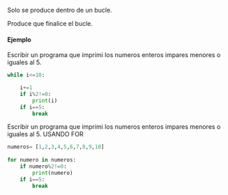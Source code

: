 Solo se produce dentro de un bucle.

Produce que finalice el bucle.

#### Ejemplo

Escribir un programa que imprimi los numeros enteros impares menores o iguales al 5.

```python
while i<=10:

    i+=1
    if i%2!=0:
        print(i)
    if i==5:
        break
```


Escribir un programa que imprimi los numeros enteros impares menores o iguales al 5. USANDO FOR

```python
numeros= [1,2,3,4,5,6,7,8,9,10]
  
for numero in numeros:
    if numero%2!=0:
        print(numero)
    if i==5:
        break
```
